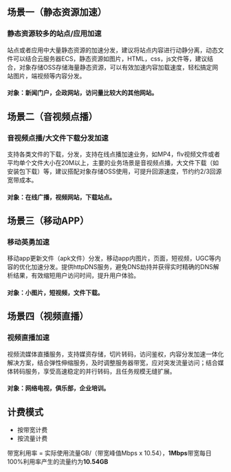 ## 场景一（静态资源加速）

### 静态资源较多的站点/应用加速

站点或者应用中大量静态资源的加速分发，建议将站点内容进行动静分离，动态文件可以结合云服务器ECS，静态资源如图片，HTML，css，js文件等，建议结合，对象存储OSS存储海量静态资源，可以有效加速内容加载速度，轻松搞定网站图片，端视频等内容分发。

#### 对象：新闻门户，企政网站，访问量比较大的其他网站。

## 场景二（音视频点播）

### 音视频点播/大文件下载分发加速

支持各类文件的下载，分发，支持在线点播加速业务，如MP4，flv视频文件或者平均单个文件大小在20M以上，主要的业务场景是音视频点播，大文件下载（如安装包下载）等，建议搭配对象存储OSS使用，可提升回源速度，节约约2/3回源宽带成本。

#### 对象：在线广播，视频网站，下载站点。

## 场景三（移动APP）

### 移动英勇加速

移动app更新文件（apk文件）分发，移动app内图片，页面，短视频，UGC等内容的优化加速分发。提供httpDNS服务，避免DNS劫持并获得实时精确的DNS解析结果，有效缩短用户访问时间，提升用户体验。

#### 对象：小图片，短视频，文件下载。

## 场景四（视频直播）

### 视频直播加速

视频流媒体直播服务，支持媒资存储，切片转码，访问鉴权，内容分发加速一体化解决方案，结合弹性伸缩服务，及时调整服务器带宽，应对突发流量访问；结合媒体转码服务，享受高速稳定的并行转码，且任务规模无缝扩展。

#### 对象：网络电视，俱乐部，企业培训。

## 计费模式

- 按带宽计费
- 按流量计费

带宽利用率 = 实际使用流量GB/（带宽峰值Mbps x 10.54），**1Mbps**带宽每日100%利用率产生的流量约为**10.54GB**

